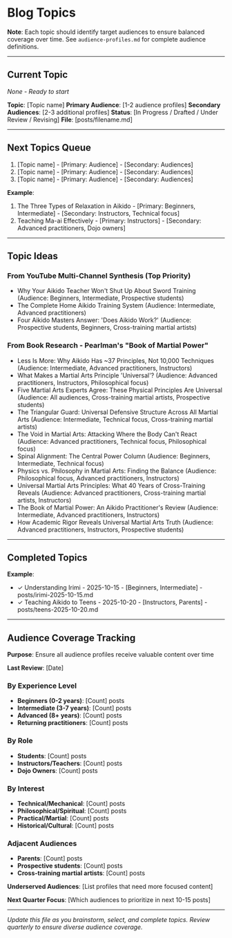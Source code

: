 # Blog Topics

**Note**: Each topic should identify target audiences to ensure balanced coverage over time. See `audience-profiles.md` for complete audience definitions.

---

## Current Topic
<!-- The topic you're currently working on -->
*None - Ready to start*

**Topic**: [Topic name]
**Primary Audience**: [1-2 audience profiles]
**Secondary Audiences**: [2-3 additional profiles]
**Status**: [In Progress / Drafted / Under Review / Revising]
**File**: [posts/filename.md]

---

## Next Topics Queue
<!-- Topics you want to write about, in priority order -->
<!-- Format: Topic - Primary audience(s) - Secondary audiences -->

1. [Topic name] - [Primary: Audience] - [Secondary: Audiences]
2. [Topic name] - [Primary: Audience] - [Secondary: Audiences]
3. [Topic name] - [Primary: Audience] - [Secondary: Audiences]

**Example**:
1. The Three Types of Relaxation in Aikido - [Primary: Beginners, Intermediate] - [Secondary: Instructors, Technical focus]
2. Teaching Ma-ai Effectively - [Primary: Instructors] - [Secondary: Advanced practitioners, Dojo owners]

---

## Topic Ideas
<!-- Ideas for future blog posts - include potential audiences -->
<!-- Format: Topic idea (Audience: primary audiences) -->

### From YouTube Multi-Channel Synthesis (Top Priority)

- Why Your Aikido Teacher Won't Shut Up About Sword Training (Audience: Beginners, Intermediate, Prospective students)
- The Complete Home Aikido Training System (Audience: Intermediate, Advanced practitioners)
- Four Aikido Masters Answer: 'Does Aikido Work?' (Audience: Prospective students, Beginners, Cross-training martial artists)

### From Book Research - Pearlman's "Book of Martial Power"

- Less Is More: Why Aikido Has ~37 Principles, Not 10,000 Techniques (Audience: Intermediate, Advanced practitioners, Instructors)
- What Makes a Martial Arts Principle 'Universal'? (Audience: Advanced practitioners, Instructors, Philosophical focus)
- Five Martial Arts Experts Agree: These Physical Principles Are Universal (Audience: All audiences, Cross-training martial artists, Prospective students)
- The Triangular Guard: Universal Defensive Structure Across All Martial Arts (Audience: Intermediate, Technical focus, Cross-training martial artists)
- The Void in Martial Arts: Attacking Where the Body Can't React (Audience: Advanced practitioners, Technical focus, Philosophical focus)
- Spinal Alignment: The Central Power Column (Audience: Beginners, Intermediate, Technical focus)
- Physics vs. Philosophy in Martial Arts: Finding the Balance (Audience: Philosophical focus, Advanced practitioners, Instructors)
- Universal Martial Arts Principles: What 40 Years of Cross-Training Reveals (Audience: Advanced practitioners, Cross-training martial artists, Instructors)
- The Book of Martial Power: An Aikido Practitioner's Review (Audience: Intermediate, Advanced practitioners, Instructors)
- How Academic Rigor Reveals Universal Martial Arts Truth (Audience: Advanced practitioners, Instructors, Prospective students)

---

## Completed Topics
<!-- Archive of completed blog posts with audiences served -->
<!-- Format: ✓ Topic - Date completed - Primary audience(s) - File -->

**Example**:
- ✓ Understanding Irimi - 2025-10-15 - [Beginners, Intermediate] - posts/irimi-2025-10-15.md
- ✓ Teaching Aikido to Teens - 2025-10-20 - [Instructors, Parents] - posts/teens-2025-10-20.md

---

## Audience Coverage Tracking

**Purpose**: Ensure all audience profiles receive valuable content over time

**Last Review**: [Date]

### By Experience Level
- **Beginners (0-2 years)**: [Count] posts
- **Intermediate (3-7 years)**: [Count] posts
- **Advanced (8+ years)**: [Count] posts
- **Returning practitioners**: [Count] posts

### By Role
- **Students**: [Count] posts
- **Instructors/Teachers**: [Count] posts
- **Dojo Owners**: [Count] posts

### By Interest
- **Technical/Mechanical**: [Count] posts
- **Philosophical/Spiritual**: [Count] posts
- **Practical/Martial**: [Count] posts
- **Historical/Cultural**: [Count] posts

### Adjacent Audiences
- **Parents**: [Count] posts
- **Prospective students**: [Count] posts
- **Cross-training martial artists**: [Count] posts

**Underserved Audiences**: [List profiles that need more focused content]

**Next Quarter Focus**: [Which audiences to prioritize in next 10-15 posts]

---

*Update this file as you brainstorm, select, and complete topics. Review quarterly to ensure diverse audience coverage.*
